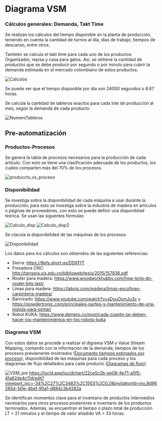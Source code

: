 # Diagrama VSM

### Cálculos generales: Demanda, Takt Time
Se realizan los cálculos del tiempo disponible en la planta de producción, teniendo en cuenta la cantidad de turnos al día, días de trabajo, tiempos de descanso,
entre otros.

También se calcula el takt time para cada uno de los productos: Organizador, repisa y casa para gatos. Así, se obtiene la cantidad de productos que se debe producir
por segundo o por minuto para cubrir la demanda estimada en el mercado colombiano de estos productos. 

![Calculos](https://user-images.githubusercontent.com/51938754/230691697-0f82631b-dcce-405e-82ae-85dad9f12245.png)

Se puede ver que el tiempo disponible por día son 24000 segundos o 6.67 horas.

Se calcula la cantidad de tableros exactos para cada lote de producción al mes, según la demanda de cada producto:

![NumeroTableros](https://user-images.githubusercontent.com/51938754/230692590-c8916630-6b21-40fe-86b9-e20f1e7cb020.png)

## Pre-automatización

### Productos-Procesos

Se genera la tabla de procesos necesarios para la producción de cada artículo. Con esto se tiene una clasificación adecuada de los productos, los cuáles comparten más del 70% de los procesos.

![produccto_vs_proceso](https://user-images.githubusercontent.com/51938754/226518361-1c0c5f2e-a1e2-4b46-80cf-7d6cd1823fff.PNG)


### Disponibilidad

Se investiga sobre la disponibilidad de cada máquina a usar durante la producción; para esto se investiga sobre la industria de madera en artículos o páginas de proveedores, con esto se puede definir una disponibilad teórica. Se usan las siguentes fórmulas:

![Calculo_disp](https://user-images.githubusercontent.com/51938754/230692239-24cb158a-c74a-4fbd-8fa8-2ab3f51efd6d.png)
![Calculo_disp2](https://user-images.githubusercontent.com/51938754/230692397-2d760233-81d1-40d6-99c9-458487e1455c.png)

Se clacula la disponibilidad de las máquinas de los procesos:

![Disponibilidad](https://user-images.githubusercontent.com/51938754/230693694-890f05e5-9872-4e21-ac8a-74e5c22a5f77.png)

Los datos para los cálculos son obtenidos de las siguientes referencias:

* Sierra: https://8pfs.short.gy/DDXFfT
* Fresadora CNC: http://tangara.uis.edu.co/biblioweb/tesis/2015/157836.pdf
* Router para madera: https://www.woodworkhubby.com/how-long-do-router-bits-last/
* Limas para madera: https://labois.com/madera/limas-escofinas-carpinteria-madera/
* Barnizado: https://www.youtube.com/watch?v=sDyuOxmJu3c y https://powdertronic.com/principales-partes-y-mantenimiento-de-una-pistola-para-pintar/
* Robot KUKA: https://www.dempro.co/post/cada-cuanto-se-deben-hacer-los-mantenimientos-en-los-robots-kuka

### Diagrama VSM

Con estos datos se procede a realizar el digrama VSM o Value Stream Mapping, contando con la información de la demanda, tiempos de los procesos previamente mostrados 
([Documento tiempos estimados por proceso](https://github.com/PurpleWood-APM/Documentacion-Proyecto/blob/main/gestion-produccion/TiemposEstimadosProduccion.md)), disponibilidad de las máquinas para cada proceso y los diagramas de flujo detallados para cada producto ([Diagramas de flujo](https://github.com/PurpleWood-APM/Documentacion-Proyecto/tree/main/gestion-produccion/esquemas-SeleccionDeProductos)).

![VSM_pre](https://user-images.githubusercontent.com/51938754/230695004-af738ec9-b37b-4e4b-9a45-6a32f478716d.png)
https://lucid.app/lucidchart/22ce5c2b-ee08-4e71-a5f5-4fa62de4c11d/edit?viewport_loc=-34%2C27%2C3483%2C1503%2C0_0&invitationId=inv_8d96285d-1d1e-4bef-90a1-d884c3b4282a

Se identifican momentos clave para el inventario de productos intermedios necesarios para otros procesos posteriores e inventario de los productos terminados. Además,
se encuentran el tiempo o plazo total de producción LT = 21 minutos y el tiempo de valor añadido VA = 33 horas.

